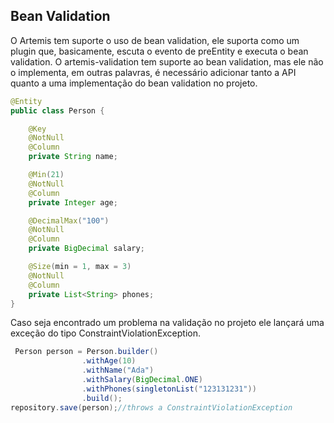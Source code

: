 ## Bean Validation

O Artemis tem suporte o uso de bean validation, ele suporta como um plugin que, basicamente, escuta o evento de preEntity e executa o bean validation. O artemis-validation tem suporte ao bean validation, mas ele não o implementa, em outras palavras, é necessário adicionar tanto a API quanto a uma implementação do bean validation no projeto.

```java
@Entity
public class Person {

    @Key
    @NotNull
    @Column
    private String name;

    @Min(21)
    @NotNull
    @Column
    private Integer age;

    @DecimalMax("100")
    @NotNull
    @Column
    private BigDecimal salary;

    @Size(min = 1, max = 3)
    @NotNull
    @Column
    private List<String> phones;
}
```

Caso seja encontrado um problema na validação no projeto ele lançará uma exceção do tipo ConstraintViolationException.

```java
 Person person = Person.builder()
                .withAge(10)
                .withName("Ada")
                .withSalary(BigDecimal.ONE)
                .withPhones(singletonList("123131231"))
                .build();
repository.save(person);//throws a ConstraintViolationException
```



